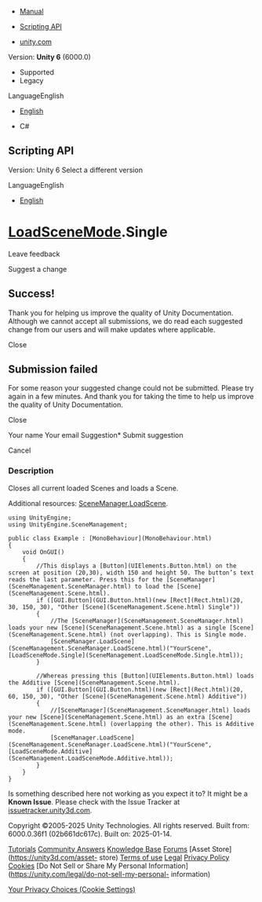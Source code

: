 [ ]()

  * [Manual](../Manual/index.html)
  * [Scripting API](../ScriptReference/index.html)

  * [unity.com](https://unity.com/)

Version: **Unity 6** (6000.0)

  * Supported
  * Legacy

LanguageEnglish

  * [English]()

  * C#

[ ](https://docs.unity3d.com)

## Scripting API

Version: Unity 6 Select a different version

LanguageEnglish

  * [English]()

#  [LoadSceneMode](SceneManagement.LoadSceneMode.html).Single

Leave feedback

Suggest a change

## Success!

Thank you for helping us improve the quality of Unity Documentation. Although
we cannot accept all submissions, we do read each suggested change from our
users and will make updates where applicable.

Close

## Submission failed

For some reason your suggested change could not be submitted. Please <a>try
again</a> in a few minutes. And thank you for taking the time to help us
improve the quality of Unity Documentation.

Close

Your name Your email Suggestion* Submit suggestion

Cancel

[ ]()

### Description

Closes all current loaded Scenes and loads a Scene.

Additional resources:
[SceneManager.LoadScene](SceneManagement.SceneManager.LoadScene.html).

    
    
    using UnityEngine;
    using UnityEngine.SceneManagement;  
      
    public class Example : [MonoBehaviour](MonoBehaviour.html)
    {
        void OnGUI()
        {
            //This displays a [Button](UIElements.Button.html) on the screen at position (20,30), width 150 and height 50. The button’s text reads the last parameter. Press this for the [SceneManager](SceneManagement.SceneManager.html) to load the [Scene](SceneManagement.Scene.html).
            if ([GUI.Button](GUI.Button.html)(new [Rect](Rect.html)(20, 30, 150, 30), "Other [Scene](SceneManagement.Scene.html) Single"))
            {
                //The [SceneManager](SceneManagement.SceneManager.html) loads your new [Scene](SceneManagement.Scene.html) as a single [Scene](SceneManagement.Scene.html) (not overlapping). This is Single mode.
                [SceneManager.LoadScene](SceneManagement.SceneManager.LoadScene.html)("YourScene", [LoadSceneMode.Single](SceneManagement.LoadSceneMode.Single.html));
            }  
      
            //Whereas pressing this [Button](UIElements.Button.html) loads the Additive [Scene](SceneManagement.Scene.html).
            if ([GUI.Button](GUI.Button.html)(new [Rect](Rect.html)(20, 60, 150, 30), "Other [Scene](SceneManagement.Scene.html) Additive"))
            {
                //[SceneManager](SceneManagement.SceneManager.html) loads your new [Scene](SceneManagement.Scene.html) as an extra [Scene](SceneManagement.Scene.html) (overlapping the other). This is Additive mode.
                [SceneManager.LoadScene](SceneManagement.SceneManager.LoadScene.html)("YourScene", [LoadSceneMode.Additive](SceneManagement.LoadSceneMode.Additive.html));
            }
        }
    }
    

Is something described here not working as you expect it to? It might be a
**Known Issue**. Please check with the Issue Tracker at
[issuetracker.unity3d.com](https://issuetracker.unity3d.com).

Copyright ©2005-2025 Unity Technologies. All rights reserved. Built from:
6000.0.36f1 (02b661dc617c). Built on: 2025-01-14.

[Tutorials](https://unity3d.com/learn) [Community
Answers](https://answers.unity3d.com) [Knowledge
Base](https://support.unity3d.com/hc/en-us)
[Forums](https://forum.unity3d.com) [Asset Store](https://unity3d.com/asset-
store) [Terms of use](https://docs.unity3d.com/Manual/TermsOfUse.html)
[Legal](https://unity.com/legal) [Privacy
Policy](https://unity.com/legal/privacy-policy)
[Cookies](https://unity.com/legal/cookie-policy) [Do Not Sell or Share My
Personal Information](https://unity.com/legal/do-not-sell-my-personal-
information)

[Your Privacy Choices (Cookie Settings)](javascript:void\(0\);)

